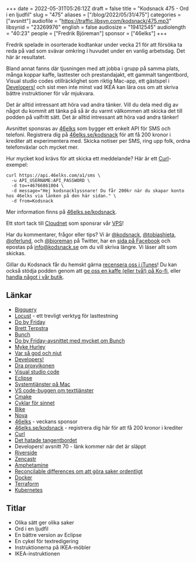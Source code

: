 +++
date = 2022-05-31T05:26:12Z
draft = false
title = "Kodsnack 475 - Ord i en ljudfil"
slug = "475"
aliases = ["/blog/2022/05/31/475"]
categories = ["avsnitt"]
audiofile = "https://traffic.libsyn.com/kodsnack/475.mp3"
libsynid = "23269976"
english = false
audiosize = "19412545"
audiolength = "40:23"
people = ["Fredrik Björeman"]
sponsor = ["46elks"]
+++

Fredrik spelade in osorterade kodtankar under vecka 21 för att försöka ta reda på vad som svävar omkring i huvudet under en vanlig arbetsdag. Det här är resultatet.

Bland annat fanns där tjusningen med att jobba i grupp på samma plats, många koppar kaffe, lasttester och prestandajakt, ett gammalt tangentbord, Visual studio codes otillräcklighet som riktig Mac-app, ett gästspel i [Developers!](https://www.developerspodcast.com/) och sist men inte minst vad IKEA kan lära oss om att skriva bättre instruktioner för vår mjukvara.

Det är alltid intressant att höra vad andra tänker. Vill du dela med dig av något du kommit att tänka på så är du varmt välkommen att skicka det till podden på valfritt sätt. Det är alltid intressant att höra vad andra tänker!

Avsnittet sponsras av [46elks](https://46elks.se/kodsnack) som bygger ett enkelt API för SMS och telefoni. Registrera dig på [46elks.se/kodsnack](https://46elks.se/kodsnack) för att få 200 kronor i krediter att experimentera med. Skicka notiser per SMS, ring upp folk, ordna telefonväxlar och mycket mer.

Hur mycket kod krävs för att skicka ett meddelande? Här är ett [Curl](https://curl.se/)-exempel:

    curl https://api.46elks.com/a1/sms \
      -u API_USERNAME:API_PASSWORD \
      -d to=+46766861004 \
      -d message="Hej kodsnacklyssnare! Du får 200kr när du skapar konto hos 46elks via länken på den här sidan." \
      -d from=Kodsnack

Mer information finns på [46elks.se/kodsnack](https://46elks.se/kodsnack).

Ett stort tack till [Cloudnet](https://www.cloudnet.se) som sponsrar vår [VPS](https://en.wikipedia.org/wiki/Virtual_private_server)!

Har du kommentarer, frågor eller tips? Vi är [@kodsnack](https://www.twitter.com/kodsnack), [@tobiashieta](https://www.twitter.com/tobiashieta), [@oferlund](https://www.twitter.com/oferlund), och [@bjoreman](https://www.twitter.com/bjoreman) på Twitter, har en [sida på Facebook](https://www.facebook.com/kodsnack) och epostas på [info@kodsnack.se](mailto:info@kodsnack.se) om du vill skriva längre. Vi läser allt som skickas.

Gillar du Kodsnack får du hemskt gärna [recensera oss i iTunes](https://itunes.apple.com/se/podcast/kodsnack/id561631498?l=en)! Du kan också stödja podden genom att <a href="https://ko-fi.com/kodsnack" rel="payment">ge oss en kaffe (eller två!) på Ko-fi</a>, eller [handla något i vår butik](https://shop.spreadshirt.se/kodsnack/).

## Länkar ##
* [Bigquery](https://cloud.google.com/bigquery)
* [Locust](https://locust.io/) - ett trevligt verktyg för lasttestning
* [Do by Friday](https://dobyfriday.com/)
* [Brett Terpstra](https://brettterpstra.com/)
* [Bunch](https://bunchapp.co/)
* [Do by Friday-avsnittet med mycket om Bunch](https://dobyfriday.com/episodes/286)
* [Myke Hurley](http://www.mykehurley.net/)
* [Var så god och njut](https://www.goodreads.com/quotes/95859-share-and-enjoy-is-the-company-motto-of-the-hugely)
* [Developers!](https://www.developerspodcast.com/)
* [Dra proxyikonen](https://daringfireball.net/2021/07/document_proxy_icons_macos_11_and_12)
* [Visual studio code](https://code.visualstudio.com/)
* [Eclipse](https://www.eclipse.org/)
* [Systemtjänster på Mac](https://support.apple.com/sv-se/guide/mac-help/mchlp1012/mac)
* [VS code-buggen om texttjänster](https://github.com/microsoft/vscode/issues/27799)
* [Cmake](https://en.wikipedia.org/wiki/CMake)
* [Cyklar för sinnet](https://www.pixelandtimber.com/bcl-journal/2019/7/11/bicycle-for-the-mind)
* [Bike](https://hogbaysoftware.netlify.app/bike/)
* [Nova](https://nova.app/)
* [46elks](https://46elks.se/kodsnack) - veckans sponsor
* [46elks.se/kodsnack](https://46elks.se/kodsnack) - registrera dig här för att få 200 kronor i krediter
* [Curl](https://curl.se/)
*  [Det hatade tangentbordet](https://www.theverge.com/2020/5/4/21246223/macbook-keyboard-butterfly-magic-pro-apple-design)
* Developers! avsnitt 70 - länk kommer när det är släppt
* [Riverside](https://riverside.fm/)
* [Zencastr](https://zencastr.com/)
* [Amphetamine](https://roaringapps.com/app/amphetamine)
* [Reconcilable differences om att göra saker ordentligt](https://www.relay.fm/rd/183)
* [Docker](https://en.wikipedia.org/wiki/Docker_%28software%29)
* [Terraform](https://en.wikipedia.org/wiki/Terraform_%28software%29)
* [Kubernetes](https://en.wikipedia.org/wiki/Kubernetes)

## Titlar ##
* Olika sätt ger olika saker
* Ord i en ljudfil
* En bättre version av Eclipse
* En cykel för textredigering
* Instruktionerna på IKEA-möbler
* IKEA-instruktionen